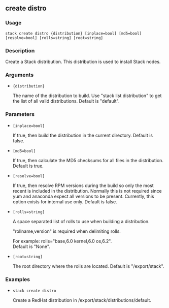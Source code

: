 ## create distro

### Usage

`stack create distro {distribution} [inplace=bool] [md5=bool] [resolve=bool] [rolls=string] [root=string]`

### Description

Create a Stack distribution. This distribution is used to install
	Stack nodes.

### Arguments

* `{distribution}`

   The name of the distribution to build. Use "stack list distribution"
	to get the list of all valid distributions.
	Default is "default".


### Parameters
* `[inplace=bool]`

   If true, then build the distribution in the current directory.
	Default is false.
* `[md5=bool]`

   If true, then calculate the MD5 checksums for all files in the
	distribution.
	Default is true.
* `[resolve=bool]`

   If true, then resolve RPM versions during the build so only the
        most recent is included in the distribution. Normally this is
        not required since yum and anaconda expect all versions to be
        present. Currently, this option exists for internal use only.
	Default is false.
* `[rolls=string]`

   A space separated list of rolls to use when building a distribution.
	
	"rollname,version" is required when delimiting rolls.
	
	For example: rolls="base,6.0 kernel,6.0 os,6.2".	
	Default is "None".
* `[root=string]`

   The root directory where the rolls are located.
	Default is "/export/stack".

### Examples

* `stack create distro`

   Create a RedHat distribution in /export/stack/distributions/default.



